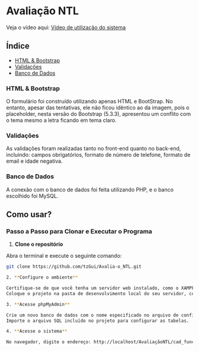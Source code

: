 # Avaliação NTL

Veja o vídeo aqui: [Vídeo de utilização do sistema](https://youtu.be/FgKYM4nRBU4)

## Índice

- [HTML & Bootstrap](#html--bootstrap)
- [Validações](#validações)
- [Banco de Dados](#banco-de-dados)

### HTML & Bootstrap

O formulário foi construído utilizando apenas HTML e BootStrap. No entanto, apesar das tentativas, ele não ficou idêntico ao da imagem, pois o placeholder, nesta versão do Bootstrap (5.3.3), apresentou um conflito com o tema mesmo a letra ficando em tema claro.

### Validações

As validações foram realizadas tanto no front-end quanto no back-end, incluindo: campos obrigatórios, formato de número de telefone, formato de email e idade negativa.

### Banco de Dados

A conexão com o banco de dados foi feita utilizando PHP, e o banco escolhido foi MySQL.

## Como usar?

### Passo a Passo para Clonar e Executar o Programa

1. **Clone o repositório**

Abra o terminal e execute o seguinte comando:
   ```bash
   git clone https://github.com/tzGui/Avalia-o_NTL.git

2. **Configure o ambiente**

Certifique-se de que você tenha um servidor web instalado, como o XAMPP e inicie o servidor.
Coloque o projeto na pasta de desenvolvimento local do seu servidor, como a pasta htdocs no XAMPP.

3. **Acesse phpMyAdmin**

Crie um novo banco de dados com o nome especificado no arquivo de configuração.
Importe o arquivo SQL incluído no projeto para configurar as tabelas.

4. **Acesse o sistema**

No navegador, digite o endereço: http://localhost/AvaliaçãoNTL/cad_funcionario.html
